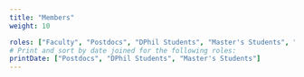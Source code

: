 ```yaml
---
title: "Members"
weight: 10

roles: ["Faculty", "Postdocs", "DPhil Students", "Master's Students", "Collaborators"]
# Print and sort by date joined for the following roles:
printDate: ["Postdocs", "DPhil Students", "Master's Students"]
---
```

